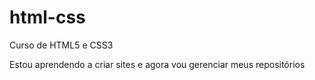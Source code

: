 # html-css
 Curso de HTML5 e CSS3 

Estou aprendendo a criar sites e agora vou gerenciar meus repositórios 